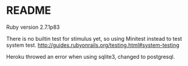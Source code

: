 # README

Ruby version 2.7.1p83

There is no builtin test for stimulus yet, so using Minitest instead to test system test. http://guides.rubyonrails.org/testing.html#system-testing

Heroku throwed an error when using sqlite3, changed to postgresql.
